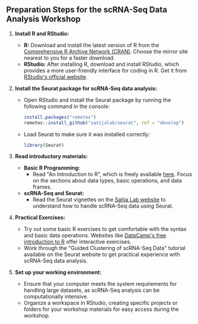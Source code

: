 ## Preparation Steps for the scRNA-Seq Data Analysis Workshop

1. **Install R and RStudio:**
   - **R:** Download and install the latest version of R from the [Comprehensive R Archive Network (CRAN)](https://cran.r-project.org/mirrors.html). Choose the mirror site nearest to you for a faster download.
   - **RStudio:** After installing R, download and install RStudio, which provides a more user-friendly interface for coding in R. Get it from [RStudio's official website](https://www.rstudio.com/products/rstudio/download/#download).

2. **Install the Seurat package for scRNA-Seq data analysis:**
   - Open RStudio and install the Seurat package by running the following command in the console:
     ```R
     install.packages("remotes")
     remotes::install_github("satijalab/seurat", ref = "develop")
     ```
   - Load Seurat to make sure it was installed correctly:
     ```R
     library(Seurat)
     ```

3. **Read introductory materials:**
   - **Basic R Programming:**
     - Read "An Introduction to R", which is freely available [here](https://cran.r-project.org/doc/manuals/r-release/R-intro.html). Focus on the sections about data types, basic operations, and data frames.
   - **scRNA-Seq and Seurat:**
     - Read the Seurat vignettes on the [Satija Lab website](https://satijalab.org/seurat/articles/get_started.html) to understand how to handle scRNA-Seq data using Seurat.

4. **Practical Exercises:**
   - Try out some basic R exercises to get comfortable with the syntax and basic data operations. Websites like [DataCamp's free introduction to R](https://www.datacamp.com/courses/free-introduction-to-r) offer interactive exercises.
   - Work through the "Guided Clustering of scRNA-Seq Data" tutorial available on the Seurat website to get practical experience with scRNA-Seq data analysis.

5. **Set up your working environment:**
   - Ensure that your computer meets the system requirements for handling large datasets, as scRNA-Seq analysis can be computationally intensive.
   - Organize a workspace in RStudio, creating specific projects or folders for your workshop materials for easy access during the workshop.
